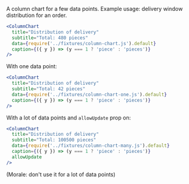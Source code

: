 A column chart for a few data points. Example usage: delivery window distribution for an order.

```jsx
<ColumnChart
  title="Distribution of delivery"
  subtitle="Total: 480 pieces"
  data={require('../fixtures/column-chart.js').default}
  caption={({ y }) => (y === 1 ? 'piece' : 'pieces')}
/>
```

With one data point:

```jsx
<ColumnChart
  title="Distribution of delivery"
  subtitle="Total: 42 pieces"
  data={require('../fixtures/column-chart-one.js').default}
  caption={({ y }) => (y === 1 ? 'piece' : 'pieces')}
/>
```

With a lot of data points and `allowUpdate` prop on:

```jsx 
<ColumnChart
  title="Distribution of delivery"
  subtitle="Total: 100500 pieces"
  data={require('../fixtures/column-chart-many.js').default}
  caption={({ y }) => (y === 1 ? 'piece' : 'pieces')}
  allowUpdate
/>
```

(Morale: don't use it for a lot of data points)
